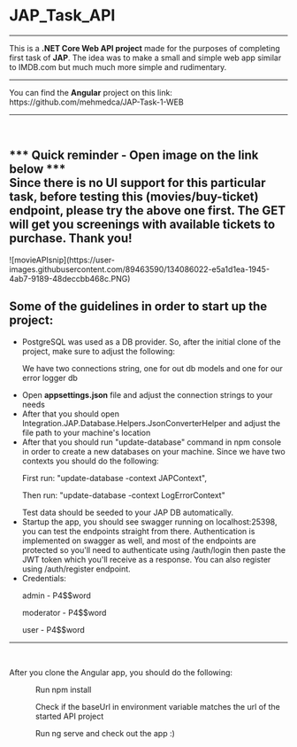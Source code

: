 # JAP_Task_API
<hr>
<p>This is a <b>.NET Core Web API project</b> made for the purposes of completing first task of <b>JAP</b>. The idea was to make a small and simple web app similar to IMDB.com but much much more simple and rudimentary. </p>
<hr>
<p>You can find the <b>Angular</b> project on this link: https://github.com/mehmedca/JAP-Task-1-WEB</p>
<hr>
<br>
<h2>*** Quick reminder - Open image on the link below *** 
    <br>
    Since there is no UI support for this particular task, before testing this (movies/buy-ticket) endpoint, please try the above one first. The GET will get you screenings with available tickets to purchase. Thank you! </h2>
![movieAPIsnip](https://user-images.githubusercontent.com/89463590/134086022-e5a1d1ea-1945-4ab7-9189-48deccbb468c.PNG)

<br>
<h2>Some of the guidelines in order to start up the project:</h2>
<ul> 
    <li>
        PostgreSQL was used as a DB provider. So, after the initial clone of the project, make sure to adjust the following: 
        <p>We have two connections string, one for out db models and one for our error logger db</p>
        <li>
        Open <b>appsettings.json</b> file and adjust the connection strings to your needs
        </li>
        <li>After that you should open Integration.JAP.Database.Helpers.JsonConverterHelper and adjust the file path to your machine's location 
        </li>
        <li>        
        After that you should run <span syle="font-weight: 600; color: #84a0b8">"update-database"</span> command in npm console in order to create a new databases on your machine. Since we have two contexts you should do the following:
        <p>First run: "update-database -context JAPContext",</p> 
        <p>Then run: "update-database -context LogErrorContext"</p> 
        Test data should be seeded to your JAP DB automatically.
        </li>
    </li>
    <li>
        Startup the app, you should see swagger running on localhost:25398, you can test the endpoints straight from there. Authentication is implemented on swagger as well, and most of the endpoints are protected so you'll need to authenticate using /auth/login then paste the JWT token which you'll receive as a response. You can also register using /auth/register endpoint.
    </li>
    <li>
        Credentials: 
        <br>
        <p> <span syle="font-weight: 600; color: #84a0b8">admin</span> -  <span syle="font-weight: 600; color: #84a0b8">P4$$word</span</p>
        <p>moderator - P4$$word</p>
        <p>user - P4$$word</p>
    </li>
</ul>

<hr>
<br>
<p>After you clone the Angular app, you should do the following:</p>
<ul>
    <ol>
        Run <span syle="font-weight: 600; color: #84a0b8">npm install</span>
    </ol>
    <ol>
        Check if the baseUrl in environment variable matches the url of the started API project
    </ol>
    <ol>
        Run  <span syle="font-weight: 600; color: #84a0b8">ng serve</span> and check out the app :)
    </ol>
</ul>
